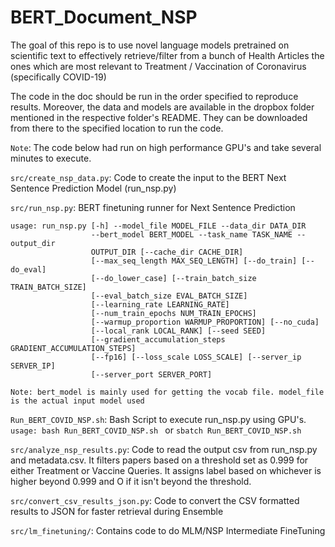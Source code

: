 # BERT_Document_NSP

The goal of this repo is to use novel language models pretrained on scientific text to effectively retrieve/filter from a bunch of Health Articles the ones which are most relevant to Treatment / Vaccination of Coronavirus (specifically COVID-19)

The code in the doc should be run in the order specified to reproduce results. Moreover, the data and models are available in the dropbox folder mentioned in the respective folder's README. They can be downloaded from there to the specified location to run the code. 

`Note`: The code below had run on high performance GPU's and take several minutes to execute.

`src/create_nsp_data.py`: Code to create the input to the BERT Next Sentence Prediction Model (run_nsp.py)

`src/run_nsp.py`: BERT finetuning runner for Next Sentence Prediction
```
usage: run_nsp.py [-h] --model_file MODEL_FILE --data_dir DATA_DIR
                  --bert_model BERT_MODEL --task_name TASK_NAME --output_dir
                  OUTPUT_DIR [--cache_dir CACHE_DIR]
                  [--max_seq_length MAX_SEQ_LENGTH] [--do_train] [--do_eval]
                  [--do_lower_case] [--train_batch_size TRAIN_BATCH_SIZE]
                  [--eval_batch_size EVAL_BATCH_SIZE]
                  [--learning_rate LEARNING_RATE]
                  [--num_train_epochs NUM_TRAIN_EPOCHS]
                  [--warmup_proportion WARMUP_PROPORTION] [--no_cuda]
                  [--local_rank LOCAL_RANK] [--seed SEED]
                  [--gradient_accumulation_steps GRADIENT_ACCUMULATION_STEPS]
                  [--fp16] [--loss_scale LOSS_SCALE] [--server_ip SERVER_IP]
                  [--server_port SERVER_PORT]

Note: bert_model is mainly used for getting the vocab file. model_file is the actual input model used 
```

`Run_BERT_COVID_NSP.sh`: Bash Script to execute run_nsp.py using GPU's. \
```usage: bash Run_BERT_COVID_NSP.sh ``` or ```sbatch Run_BERT_COVID_NSP.sh``` 

`src/analyze_nsp_results.py`: Code to read the output csv from run_nsp.py and metadata.csv. It filters papers based on a threshold set as 0.999 for
either Treatment or Vaccine Queries. It assigns label based on whichever is higher beyond 0.999 and O if it isn't beyond
the threshold.

`src/convert_csv_results_json.py`: Code to convert the CSV formatted results to JSON for faster retrieval during Ensemble

`src/lm_finetuning/`: Contains code to do MLM/NSP Intermediate FineTuning
